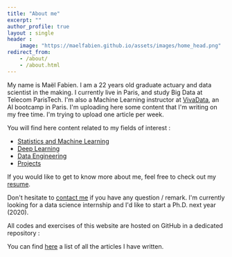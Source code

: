 ```yaml
---
title: "About me"
excerpt: ""
author_profile: true
layout : single
header :
    image: "https://maelfabien.github.io/assets/images/home_head.png"
redirect_from: 
    - /about/
    - /about.html
---
```


My name is Maël Fabien. I am a 22 years old graduate actuary and data scientist in the making. I currently live in Paris, and study Big Data at Telecom ParisTech. I'm also a Machine Learning instructor at [VivaData](https://vivadata.org/), an AI bootcamp in Paris. I'm uploading here some content that I'm writing on my free time. I'm trying to upload one article per week. 

You will find here content related to my fields of interest :
- [Statistics and Machine Learning](https://maelfabien.github.io/ml/)
- [Deep Learning](https://maelfabien.github.io/dl/)
- [Data Engineering](https://maelfabien.github.io/bgd/)
- [Projects](https://maelfabien.github.io/projects/)

If you would like to get to know more about me, feel free to check out my [resume](https://maelfabien.github.io/assets/files/CV_2019_MF.pdf).

Don't hesitate to [contact me](mailto:mael.fabien@gmail.com) if you have any question / remark. I'm currently looking for a data science internship and I'd like to start a Ph.D. next year (2020). 

All codes and exercises of this website are hosted on GitHub in a dedicated repository :

<div class="github-card" data-github="maelfabien/Machine_Learning_Tutorials" data-width="100%" data-height="" data-theme="default"></div>
<script src="//cdn.jsdelivr.net/github-cards/latest/widget.js"></script>

You can find [here](https://maelfabien.github.io/year-archive/#) a list of all the articles I have written.

<div id="medium-widget"></div>
<script src="https://medium-widget.pixelpoint.io/widget.js"></script>
<script>MediumWidget.Init({renderTo: '#medium-widget', params: {"resource":"https://medium.com/@mael.fabien","postsPerLine":2,"limit":10,"picture":"big","fields":["description","author","claps","likes","publishAt"],"ratio":"landscape"}})</script>

